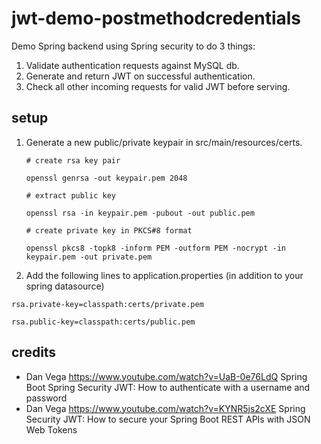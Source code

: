 # jwt-demo-postmethodcredentials
Demo Spring backend using Spring security to do 3 things:

 1. Validate authentication requests against MySQL db.
 2. Generate and return JWT on successful authentication.
 3. Check all other incoming requests for valid JWT before serving.
## setup
 1. Generate a new public/private keypair in src/main/resources/certs.

    `# create rsa key pair`
    
    `openssl genrsa -out keypair.pem 2048`

    `# extract public key`
    
    `openssl rsa -in keypair.pem -pubout -out public.pem`
    
    `# create private key in PKCS#8 format`
    
    `openssl pkcs8 -topk8 -inform PEM -outform PEM -nocrypt -in keypair.pem -out private.pem`

 2. Add the following lines to application.properties (in addition to your spring datasource)

`rsa.private-key=classpath:certs/private.pem`

`rsa.public-key=classpath:certs/public.pem`
## credits
- Dan Vega https://www.youtube.com/watch?v=UaB-0e76LdQ Spring Boot Spring Security JWT: How to authenticate with a username and password
- Dan Vega https://www.youtube.com/watch?v=KYNR5js2cXE Spring Security JWT: How to secure your Spring Boot REST APIs with JSON Web Tokens

